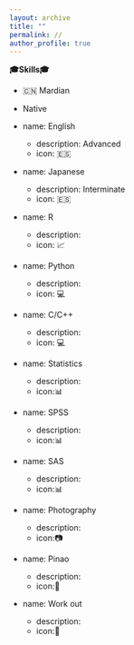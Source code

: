 ```yaml
---
layout: archive
title: ""
permalink: //
author_profile: true
---
```

**:mortar_board:Skills:mortar_board:**



 * :cn: Mardian
* Native
  
* name: English
  * description: Advanced
  * icon: :es:
* name: Japanese
  * description: Interminate
  * icon: :es:         
* name: R
  * description: 
  * icon: :chart_with_upwards_trend:  
* name: Python
  * description: 
  * icon: :computer:      
* name: C/C++
  * description: 
  * icon: :computer:  
* name: Statistics
  * description: 
  * icon::bar_chart:
* name: SPSS
  * description: 
  * icon::bar_chart:
* name: SAS
  * description: 
  * icon::bar_chart:      
* name: Photography
  * description: 
  * icon::camera:     
* name: Pinao
  * description: 
  * icon::musical_keyboard:   
* name: Work out
  * description: 
  * icon::muscle:






<!--{% if author.googlescholar %}
  You can also find my articles on <u><a href="{{author.googlescholar}}">my Google Scholar profile</a>.</u>
{% endif %}

{% include base_path %}

{% for post in site.publications reversed %}
  {% include archive-single.html %}
{% endfor %}--!>
